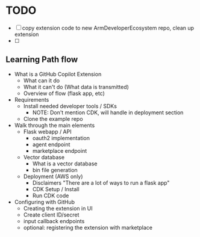 # TODO

- [ ] copy extension code to new ArmDeveloperEcosystem repo, clean up extension
- [ ] 

## Learning Path flow

- What is a GitHub Copilot Extension
    - What can it do
    - What it can't do (What data is transmitted)
    - Overview of flow (flask app, etc)
- Requirements
    - Install needed developer tools / SDKs 
        - NOTE: Don't mention CDK, will handle in deployment section
    - Clone the example repo 
- Walk through the main elements
    - Flask webapp / API
        - oauth2 implementation
        - agent endpoint
        - marketplace endpoint
    - Vector database
        - What is a vector database
        - bin file generation
    - Deployment (AWS only)
        - Disclaimers "There are a lot of ways to run a flask app"
        - CDK Setup / Install
        - Run CDK code
- Configuring with GitHub
    - Creating the extension in UI
    - Create client ID/secret
    - input callback endpoints
    - optional: registering the extension with marketplace